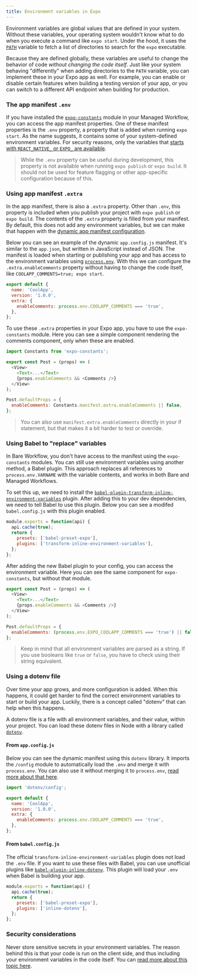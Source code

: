 ```yaml
---
title: Environment variables in Expo
---
```


Environment variables are global values that are defined in your system. Without these variables, your operating system wouldn't know what to do when you execute a command like `expo start`. Under the hood, it uses the [`PATH`](http://www.linfo.org/path_env_var.html) variable to fetch a list of directories to search for the `expo` executable.

Because they are defined globally, these variables are useful to change the behavior of code _without changing the code itself_. Just like your system behaving "differently" when adding directories to the `PATH` variable, you can implement these in your Expo app as well. For example, you can enable or disable certain features when building a testing version of your app, or you can switch to a different API endpoint when building for production.

### The app manifest `.env`

If you have installed the [`expo-constants`](../../versions/latest/sdk/constants/) module in your Managed Workflow, you can access the app manifest properties. One of these manifest properties is the `.env` property, a property that is added when running `expo start`. As the name suggests, it contains some of your system-defined environment variables. For security reasons, only the variables that [starts with `REACT_NATIVE_` or `EXPO_` are available](https://github.com/expo/expo-cli/blob/62b296498100ad28a655a119a85b4d78fe9acd58/packages/xdl/src/Project.ts#L1929).

> While the `.env` property can be useful during development, this property is not available when running `expo publish` or `expo build`. It should not be used for feature flagging or other app-specific configuration because of this.

### Using app manifest `.extra`

In the app manifest, there is also a `.extra` property. Other than `.env`, this property is included when you publish your project with `expo publish` or `expo build`. The contents of the `.extra` property is filled from your manifest. By default, this does not add any environment variables, but we can make that happen with the [dynamic app manifest configuration](../../workflow/configuration/#app-config).

Below you can see an example of the dynamic `app.config.js` manifest. It's similar to the `app.json`, but written in JavaScript instead of JSON. The manifest is loaded when starting or publishing your app and has access to the environment variables using [`process.env`](https://nodejs.org/dist/latest/docs/api/process.html#process_process_env). With this we can configure the `.extra.enableComments` property without having to change the code itself, like `COOLAPP_COMMENTS=true; expo start`.

```js
export default {
  name: 'CoolApp',
  version: '1.0.0',
  extra: {
    enableComments: process.env.COOLAPP_COMMENTS === 'true',
  },
};
```

To use these `.extra` properties in your Expo app, you have to use the `expo-constants` module. Here you can see a simple component rendering the comments component, only when these are enabled.

```js
import Constants from 'expo-constants';

export const Post = (props) => (
  <View>
    <Text>...</Text>
    {props.enableComments && <Comments />}
  </View>
);

Post.defaultProps = {
  enableComments: Constants.manifest.extra.enableComments || false,
};
```

> You can also use `manifest.extra.enableComments` directly in your if statement, but that makes it a bit harder to test or override.

### Using Babel to "replace" variables

In Bare Workflow, you don't have access to the manifest using the `expo-constants` modules. You can still use environment variables using another method, a Babel plugin. This approach replaces all references to `process.env.VARNAME` with the variable contents, and works in both Bare and Managed Workflows.

To set this up, we need to install the [`babel-plugin-transform-inline-environment-variables`](https://github.com/babel/website/blob/master/docs/plugin-transform-inline-environment-variables.md) plugin. After adding this to your dev dependencies, we need to tell Babel to use this plugin. Below you can see a modifed `babel.config.js` with this plugin enabled.

```js
module.exports = function(api) {
  api.cache(true);
  return {
    presets: ['babel-preset-expo'],
    plugins: ['transform-inline-environment-variables'],
  };
};
```

After adding the new Babel plugin to your config, you can access the environment variable. Here you can see the same component for `expo-constants`, but without that module.

```js
export const Post = (props) => (
  <View>
    <Text>...</Text>
    {props.enableComments && <Comments />}
  </View>
);

Post.defaultProps = {
  enableComments: (process.env.EXPO_COOLAPP_COMMENTS === 'true') || false,
};
```

> Keep in mind that all environment variables are parsed as a string. If you use booleans like `true` or `false`, you have to check using their string equivalent.

### Using a dotenv file

Over time your app grows, and more configuration is added. When this happens, it could get harder to find the correct environment variables to start or build your app. Luckily, there is a concept called "dotenv" that can help when this happens.

A dotenv file is a file with all environment variables, and their value, within your project. You can load these dotenv files in Node with a library called [`dotenv`](https://github.com/motdotla/dotenv).

#### From `app.config.js`

Below you can see the dynamic manifest using this `dotenv` library. It imports the `/config` module to automatically load the `.env` and merge it with `process.env`. You can also use it without merging it to `process.env`, [read more about that here]((https://github.com/motdotla/dotenv#config)).

```js
import 'dotenv/config';

export default {
  name: 'CoolApp',
  version: '1.0.0',
  extra: {
    enableComments: process.env.COOLAPP_COMMENTS === 'true',
  },
};
```

#### From `babel.config.js`

The official `transform-inline-environment-variables` plugin does not load the `.env` file. If you want to use these files with Babel, you can use unofficial plugins like [`babel-plugin-inline-dotenv`](https://github.com/brysgo/babel-plugin-inline-dotenv). This plugin will load your `.env` when Babel is building your app.

```js
module.exports = function(api) {
  api.cache(true);
  return {
    presets: ['babel-preset-expo'],
    plugins: ['inline-dotenv'],
  };
};
```

### Security considerations

Never store sensitive secrets in your environment variables. The reason behind this is that your code is run on the client side, and thus including your environment variables in the code itself. You can [read more about this topic here](https://reactnative.dev/docs/security#storing-sensitive-info).
